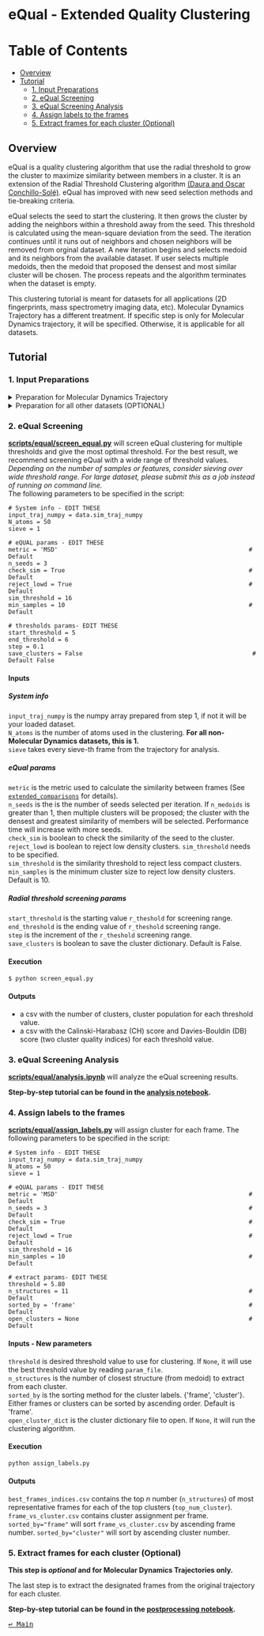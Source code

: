 # eQual - Extended Quality Clustering

Table of Contents
=================
- [Overview](#overview)
- [Tutorial](#tutorial)
    - [1. Input Preparations](#1-input-preparations)
    - [2. eQual Screening](#2-equal-screening)
    - [3. eQual Screening Analysis](#3-equal-screening-analysis)
    - [4. Assign labels to the frames](#4-assign-labels-to-the-frames)
    - [5. Extract frames for each cluster (Optional)](#5-extract-frames-for-each-cluster-optional)

## Overview
eQual is a quality clustering algorithm that use the radial threshold to grow the cluster to maximize similarity between members in a cluster. It is an extension of the Radial Threshold Clustering algorithm [(Daura and Oscar Conchillo-Solé)](https://pubs.acs.org/doi/pdf/10.1021/acs.jcim.2c01079). eQual has improved with new seed selection methods and tie-breaking criteria.

eQual selects the seed to start the clustering. It then grows the cluster by adding the neighbors within a threshold away from the seed. This threshold is calculated using the mean-square deviation from the seed. The iteration continues until it runs out of neighbors and chosen neighbors will be removed from orginal dataset. A new iteration begins and selects medoid and its neighbors from the available dataset. If user selects multiple medoids, then the medoid that proposed the densest and most similar cluster will be chosen. The process repeats and the algorithm terminates when the dataset is empty.

This clustering tutorial is meant for datasets for all applications (2D fingerprints, mass spectrometry imaging data, etc). Molecular Dynamics Trajectory has a different treatment. If specific step is only for Molecular Dynamics trajectory, it will be specified. Otherwise, it is applicable for all datasets.

## Tutorial
### 1. Input Preparations
<details>
<summary>Preparation for Molecular Dynamics Trajectory</summary>

Prepare a valid topology file (e.g. `.pdb`, `.prmtop`), trajectory file (e.g. `.dcd`, `.nc`), and the atom selection. This step will convert a Molecular Dynamics trajectory to a numpy ndarray. **Make sure the trajectory is already aligned and/or centered if needed!**

**Step-by-step tutorial can be found in the [scripts/inputs/preprocessing.ipynb](../scripts/inputs/preprocessing.ipynb).**
</details>

<details>
<summary>Preparation for all other datasets (OPTIONAL)</summary>

This step is **optional**. If you are using a metric that is NOT the mean-square deviation (MSD)--default metric, you will need to normalize the dataset. Otherwise, you can skip this step.

[**scripts/inputs/normalize.py**](../scripts/inputs/normalize.py) will normalize the dataset. The following parameters to be specified in the script:

    # System info - EDIT THESE
    data_file = data.blob_disk
    array = np.genfromtxt(data_file, delimiter=',')
    output_base_name = 'output_base_name'

#### Inputs
##### System info
`data_file` is your input file with a 2D array.<br>
`array` is the array is the loaded dataset from `data_file`. This step can be changed according to the type of file format you have. However, `array` must be an array-like in the shape (number of samples, number of features).<br>
`output_base_name` is the base name for the output file. The output file will be saved as `output_base_name.npy`.<br>
</details>

### 2. eQual Screening
[**scripts/equal/screen_equal.py**](../scripts/equal/screen_equal.py) will screen eQual clustering for multiple thresholds and give the most optimal threshold. For the best result, we recommend screening eQual with a wide range of threshold values. <br> 
*Depending on the number of samples or features, consider sieving over wide threshold range. For large dataset, please submit this as a job instead of running on command line.* <br>
The following parameters to be specified in the script:

    # System info - EDIT THESE
    input_traj_numpy = data.sim_traj_numpy
    N_atoms = 50
    sieve = 1

    # eQUAL params - EDIT THESE
    metric = 'MSD'                                                      # Default
    n_seeds = 3
    check_sim = True                                                    # Default
    reject_lowd = True                                                  # Default
    sim_threshold = 16
    min_samples = 10                                                    # Default

    # thresholds params- EDIT THESE
    start_threshold = 5
    end_threshold = 6
    step = 0.1
    save_clusters = False                                                # Default False

#### Inputs

##### System info
`input_traj_numpy` is the numpy array prepared from step 1, if not it will be your loaded dataset. <br>
`N_atoms` is the number of atoms used in the clustering. **For all non-Molecular Dynamics datasets, this is 1.** <br>
`sieve` takes every sieve-th frame from the trajectory for analysis. <br>

##### eQual params
`metric` is the metric used to calculate the similarity between frames (See [`extended_comparisons`](../src/mdance/tools/bts.py#L92) for details). <br>
`n_seeds` is the is the number of seeds selected per iteration. If `n_medoids` is greater than 1, then multiple clusters will be proposed; the cluster with the densest and greatest similarity of members will be selected. Performance time will increase with more seeds. <br>
`check_sim` is boolean to check the similarity of the seed to the cluster. 
`reject_lowd` is boolean to reject low density clusters. `sim_threshold` needs to be specified. <br>
`sim_threshold` is the similarity threshold to reject less compact clusters. <br>
`min_samples` is the minimum cluster size to reject low density clusters. Default is 10. <br>

##### Radial threshold screening params
`start_threshold` is the starting value `r_theshold` for screening range. <br>
`end_threshold` is the ending value of `r_theshold` screening range. <br>
`step` is the increment of the `r_theshold` screening range. <br>
`save_clusters` is boolean to save the cluster dictionary. Default is False. <br>

#### Execution
```bash
$ python screen_equal.py
```

#### Outputs
- a csv with the number of clusters, cluster population for each threshold value. 
- a csv with the Calinski-Harabasz (CH) score and Davies-Bouldin (DB) score (two cluster quality indices) for each threshold value.

### 3. eQual Screening Analysis
[**scripts/equal/analysis.ipynb**](../scripts/equal/analysis_db.ipynb.ipynb) will analyze the eQual screening results. 

**Step-by-step tutorial can be found in the [analysis notebook](../scripts/equal/analysis_db.ipynb).**

### 4. Assign labels to the frames
[**scripts/equal/assign_labels.py**](../scripts/equal/assign_labels.py) will assign cluster for each frame. The following parameters to be specified in the script:

    # System info - EDIT THESE
    input_traj_numpy = data.sim_traj_numpy
    N_atoms = 50
    sieve = 1

    # eQUAL params - EDIT THESE
    metric = 'MSD'                                                      # Default 
    n_seeds = 3                                                         # Default
    check_sim = True                                                    # Default
    reject_lowd = True                                                  # Default
    sim_threshold = 16
    min_samples = 10                                                    # Default

    # extract params- EDIT THESE
    threshold = 5.80
    n_structures = 11                                                   # Default
    sorted_by = 'frame'                                                 # Default
    open_clusters = None                                                # Default   

#### Inputs - New parameters
`threshold` is desired threshold value to use for clustering. If `None`, it will use the best threshold value by reading `param_file`. <br>
`n_structures` is the number of closest structure (from medoid) to extract from each cluster. <br>
`sorted_by` is the sorting method for the cluster labels. {'frame', 'cluster'}. Either frames or clusters can be sorted by ascending order. Default is 'frame'. <br>
`open_cluster_dict` is the cluster dictionary file to open. If `None`, it will run the clustering algorithm. <br>

#### Execution
```bash
python assign_labels.py
```

#### Outputs
`best_frames_indices.csv` contains the top *n* number (`n_structures`) of most representative frames for each of the top clusters (`top_num_cluster`). <br>
`frame_vs_cluster.csv` contains cluster assignment per frame. <br>
`sorted_by="frame"` will sort `frame_vs_cluster.csv` by ascending frame number. `sorted_by="cluster"` will sort by ascending cluster number. <br>

### 5. Extract frames for each cluster (Optional)
**This step is *optional* and for Molecular Dynamics Trajectories only.**

The last step is to extract the designated frames from the original trajectory for each cluster.

**Step-by-step tutorial can be found in the [postprocessing notebook](../scripts/outputs/postprocessing.ipynb).**

<kbd> [↩️ Main](../README.md) </kbd>